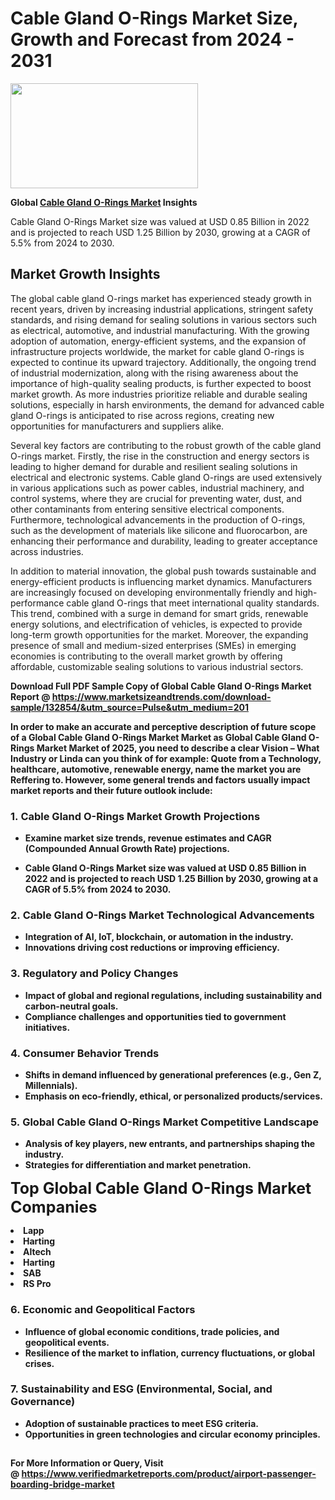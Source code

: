 <H1>Cable Gland O-Rings Market Size, Growth and Forecast from 2024 - 2031</H1><img class="aligncenter size-medium wp-image-584254" src="https://thirdeyenews.in/wp-content/uploads/2024/09/Global-Market-Research-300x168.jpeg" alt="" width="300" height="168" /><p><strong>Global&nbsp;<a href="https://www.marketsizeandtrends.com/download-sample/132854/&amp;utm_source=Pulse&amp;utm_medium=201">Cable Gland O-Rings Market</a> Insights</strong></p><p>Cable Gland O-Rings Market size was valued at USD 0.85 Billion in 2022 and is projected to reach USD 1.25 Billion by 2030, growing at a CAGR of 5.5% from 2024 to 2030.</p><p><h2>Market Growth Insights</h2> <p>The global cable gland O-rings market has experienced steady growth in recent years, driven by increasing industrial applications, stringent safety standards, and rising demand for sealing solutions in various sectors such as electrical, automotive, and industrial manufacturing. With the growing adoption of automation, energy-efficient systems, and the expansion of infrastructure projects worldwide, the market for cable gland O-rings is expected to continue its upward trajectory. Additionally, the ongoing trend of industrial modernization, along with the rising awareness about the importance of high-quality sealing products, is further expected to boost market growth. As more industries prioritize reliable and durable sealing solutions, especially in harsh environments, the demand for advanced cable gland O-rings is anticipated to rise across regions, creating new opportunities for manufacturers and suppliers alike.</p> <p><strong></strong></p> <p>Several key factors are contributing to the robust growth of the cable gland O-rings market. Firstly, the rise in the construction and energy sectors is leading to higher demand for durable and resilient sealing solutions in electrical and electronic systems. Cable gland O-rings are used extensively in various applications such as power cables, industrial machinery, and control systems, where they are crucial for preventing water, dust, and other contaminants from entering sensitive electrical components. Furthermore, technological advancements in the production of O-rings, such as the development of materials like silicone and fluorocarbon, are enhancing their performance and durability, leading to greater acceptance across industries.</p> <p>In addition to material innovation, the global push towards sustainable and energy-efficient products is influencing market dynamics. Manufacturers are increasingly focused on developing environmentally friendly and high-performance cable gland O-rings that meet international quality standards. This trend, combined with a surge in demand for smart grids, renewable energy solutions, and electrification of vehicles, is expected to provide long-term growth opportunities for the market. Moreover, the expanding presence of small and medium-sized enterprises (SMEs) in emerging economies is contributing to the overall market growth by offering affordable, customizable sealing solutions to various industrial sectors.</p> <p><strong></p><p><span class=""><strong>Download Full PDF Sample Copy of Global Cable Gland O-Rings Market Report</strong> @ <a href="https://www.marketsizeandtrends.com/download-sample/132854/&amp;utm_source=Pulse&amp;utm_medium=201" target="_blank">https://www.marketsizeandtrends.com/download-sample/132854/&amp;utm_source=Pulse&amp;utm_medium=201</a></span></p><p>In order to make an accurate and perceptive description of future scope of a Global&nbsp;Cable Gland O-Rings Market Market as Global&nbsp;Cable Gland O-Rings Market Market of 2025, you need to describe a clear Vision &ndash; What Industry or Linda can you think of for example: Quote from a Technology, healthcare, automotive, renewable energy, name the market you are Reffering to. However, some general trends and factors usually impact market reports and their future outlook include:</p><h3>1.&nbsp;<strong>Cable Gland O-Rings Market Growth Projections</strong></h3><ul><li>Examine market size trends, revenue estimates and CAGR (Compounded Annual Growth Rate) projections.</li><li><p>Cable Gland O-Rings Market size was valued at USD 0.85 Billion in 2022 and is projected to reach USD 1.25 Billion by 2030, growing at a CAGR of 5.5% from 2024 to 2030.</p></li></ul><h3>2.&nbsp;<strong>Cable Gland O-Rings Market Technological Advancements</strong></h3><ul><li>Integration of AI, IoT, blockchain, or automation in the industry.</li><li>Innovations driving cost reductions or improving efficiency.</li></ul><h3>3.&nbsp;<strong>Regulatory and Policy Changes</strong></h3><ul><li>Impact of global and regional regulations, including sustainability and carbon-neutral goals.</li><li>Compliance challenges and opportunities tied to government initiatives.</li></ul><h3>4.&nbsp;<strong>Consumer Behavior Trends</strong></h3><ul><li>Shifts in demand influenced by generational preferences (e.g., Gen Z, Millennials).</li><li>Emphasis on eco-friendly, ethical, or personalized products/services.</li></ul><h3>5.&nbsp;<strong>Global Cable Gland O-Rings Market Competitive Landscape</strong></h3><ul><li>Analysis of key players, new entrants, and partnerships shaping the industry.</li><li>Strategies for differentiation and market penetration.</li></ul><p data-pm-slice="1 1 []"><span style="color: inherit; font-family: inherit; font-size: 25px;">Top Global Cable Gland O-Rings Market Companies</span></p><div class="" data-test-id=""><p><li>Lapp</li><li> Harting</li><li> Altech</li><li> Harting</li><li> SAB</li><li> RS Pro</li></p></div><h3>6.&nbsp;<strong>Economic and Geopolitical Factors</strong></h3><ul><li>Influence of global economic conditions, trade policies, and geopolitical events.</li><li>Resilience of the market to inflation, currency fluctuations, or global crises.</li></ul><h3>7.&nbsp;<strong>Sustainability and ESG (Environmental, Social, and Governance)</strong></h3><ul><li>Adoption of sustainable practices to meet ESG criteria.</li><li>Opportunities in green technologies and circular economy principles.</li></ul><h2><strong style="font-size: 14px;">For More Information or Query, Visit @&nbsp;</strong><a style="background-color: #ffffff; font-size: 14px;" href="https://www.marketsizeandtrends.com/report/cable-gland-o-rings-market/" target="_blank">https://www.verifiedmarketreports.com/product/airport-passenger-boarding-bridge-market</a></h2>
